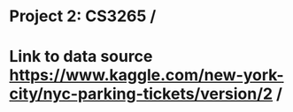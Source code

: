 # Project 2: CS3265 /

# Link to data source https://www.kaggle.com/new-york-city/nyc-parking-tickets/version/2 /

